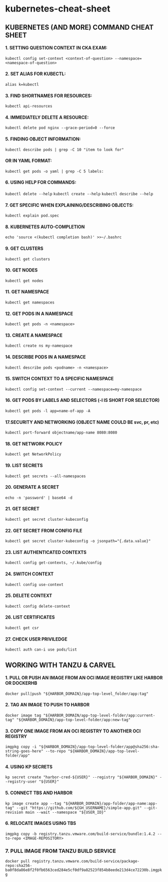 # kubernetes-cheat-sheet
## KUBERNETES (AND MORE) COMMAND CHEAT SHEET

#### 1. SETTING QUESTION CONTEXT IN CKA EXAM:
`kubectl config set-context <context-of-question> --namespace=<namespace-of-question>`

#### 2. SET ALIAS FOR KUBECTL:
`alias k=kubectl`

#### 3. FIND SHORTNAMES FOR RESOURCES:
`kubectl api-resources`

#### 4. IMMEDIATELY DELETE A RESOURCE:
`kubectl delete pod nginx --grace-period=0 --force`

#### 5. FINDING OBJECT INFORMATION:
`kubectl describe pods | grep -C 10 "item to look for"`

#### OR IN YAML FORMAT:
`kubectl get pods -o yaml | grep -C 5 labels:`

#### 6. USING HELP FOR COMMANDS:
`kubectl delete --help`
`kubectl create --help`
`kubectl describe --help`

#### 7. GET SPECIFIC WHEN EXPLAINING/DESCRIBING OBJECTS:

`kubectl explain pod.spec`
 
#### 8. KUBERNETES AUTO-COMPLETION
`echo 'source <(kubectl completion bash)' >>~/.bashrc`

#### 9. GET CLUSTERS
`kubectl get clusters`

#### 10. GET NODES
`kubectl get nodes`

#### 11. GET NAMESPACE
`kubectl get namespaces`

#### 12. GET PODS IN A NAMESPACE
`kubectl get pods -n <namespace>`

#### 13. CREATE A NAMESPACE
`kubectl create ns my-namespace`

#### 14. DESCRIBE PODS IN A NAMESPACE
`kubectl describe pods <podname> -n <namespace>`

#### 15. SWITCH CONTEXT TO A SPECIFIC NAMESPACE
`kubectl config set-context --current --namespace=my-namespace`

#### 16. GET PODS BY LABELS AND SELECTORS (-l IS SHORT FOR SELECTOR)
`kubectl get pods -l app=name-of-app -A`

#### 17.SECURITY AND NETWORKING (OBJECT NAME COULD BE svc, pr, etc)

`kubectl port-forward objectname/app-name 8080:8080`

#### 18. GET NETWORK POLICY

`kubectl get NetworkPolicy`

#### 19. LIST SECRETS

`kubectl get secrets --all-namespaces`

#### 20. GENERATE A SECRET

`echo -n 'password' | base64 -d`

#### 21. GET SECRET

`kubectl get secret cluster-kubeconfig`

#### 22. GET SECRET FROM CONFIG FILE

`kubectl get secret cluster-kubeconfig -o jsonpath="{.data.value}"`

#### 23. LIST AUTHENTICATED CONTEXTS

`kubectl config get-contexts, ~/.kube/config`

#### 24. SWITCH CONTEXT

`kubectl config use-context`

#### 25. DELETE CONTEXT

`kubectl config delete-context`

#### 26. LIST CERTIFICATES

`kubectl get csr`

#### 27. CHECK USER PRIVILEDGE

`kubectl auth can-i use pods/list`

## WORKING WITH TANZU & CARVEL

#### 1. PULL OR PUSH AN IMAGE FROM AN OCI IMAGE REGISTRY LIKE HARBOR OR DOCKERHB
`docker pull|push "${HARBOR_DOMAIN}/app-top-level_folder/app:tag"`

#### 2. TAG AN IMAGE TO PUSH TO HARBOR 
`docker image tag "${HARBOR_DOMAIN/app-top-level-folder/app:current-tag" "${HARBOR_DOMAIN}/app-top-level-folder/app:new-tag"`

#### 3. COPY ONE IMAGE FROM AN OCI REGISTRY TO ANOTHER OCI REGISTRY
`imgpkg copy -i "${HARBOR_DOMAIN}/app-top-level-folder/app@sha256:sha-string-goes-here" --to-repo "${HARBOR_DOMAIN}/app-top-level-folder/app"`

#### 4. USING KP SECRETS

`kp secret create "harbor-cred-${USER}" --registry "${HARBOR_DOMAIN}" --registry-user "${USER}"`

#### 5. CONNECT TBS AND HARBOR

`kp image create app --tag "${HARBOR_DOMAIN}/app-folder/app-name:app-tag" --git "https://github.com/${GH_USERNAME}/simple-app.git" --git-revision main --wait --namespace "${USER_ID}"`

#### 6. RELOCATE IMAGES USING TBS

`imgpkg copy -b registry.tanzu.vmware.com/build-service/bundle:1.4.2 --to-repo <IMAGE-REPOSITORY>`

### 7. PULL IMAGE FROM TANZU BUILD SERVICE
`docker pull registry.tanzu.vmware.com/build-service/package-repo:sha256-ba0f8da86e8f2f0fb6563ced284e5cf0df9a82523f854b8eede213d4ce72230b.imgpkg`
